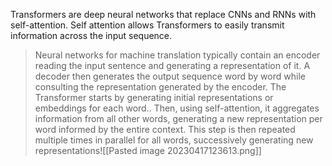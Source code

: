 Transformers are deep neural networks that replace CNNs and RNNs with self-attention. Self attention allows Transformers to easily transmit information across the input sequence.

>Neural networks for machine translation typically contain an encoder reading the input sentence and generating a representation of it. A decoder then generates the output sequence word by word while consulting the representation generated by the encoder. The Transformer starts by generating initial representations or embeddings for each word.. Then, using self-attention, it aggregates information from all other words, generating a new representation per word informed by the entire context. This step is then repeated multiple times in parallel for all words, successively generating new representations![[Pasted image 20230417123613.png]]